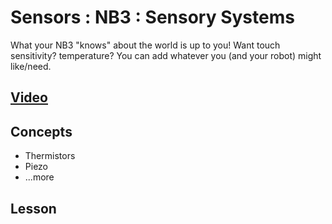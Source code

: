 # Sensors : NB3 : Sensory Systems
What your NB3 "knows" about the world is up to you! Want touch sensitivity? temperature? You can add whatever you (and your robot) might like/need.

## [Video]()

## Concepts
- Thermistors
- Piezo
- ...more

## Lesson
